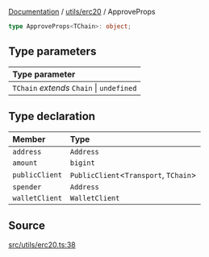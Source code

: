 [Documentation](../../../README.md) / [utils/erc20](../README.md) / ApproveProps

```ts
type ApproveProps<TChain>: object;
```

## Type parameters

| Type parameter                            |
| :---------------------------------------- |
| `TChain` _extends_ `Chain` \| `undefined` |

## Type declaration

| Member         | Type                                    |
| :------------- | :-------------------------------------- |
| `address`      | `Address`                               |
| `amount`       | `bigint`                                |
| `publicClient` | `PublicClient`\<`Transport`, `TChain`\> |
| `spender`      | `Address`                               |
| `walletClient` | `WalletClient`                          |

## Source

[src/utils/erc20.ts:38](https://github.com/anegg0/arbitrum-orbit-sdk/blob/8d986d322aefb470a79fa3dc36918f72097df8c1/src/utils/erc20.ts#L38)

